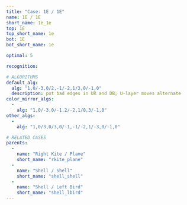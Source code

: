 ```yaml
---
title: "Case: 1E / 1E"
name: 1E / 1E
short_name: 1e_1e
top: 1E
top_short_name: 1e
bot: 1E
bot_short_name: 1e

optimal: 5

recognition:

# ALGORITHMS
default_alg:
  alg: "1,0/-3,0/2,-1/-2,1/3,0/-1,0"
  description: put bad edges in UR and DB; U-layer moves alternate
color_mirror_algs:
  -
    alg: "1,0/-3,0/-1,2/-2,1/0,3/-1,0"
other_algs:
  -
    alg: "1,0/3,0/3,0/-1,-1/-2,1/-3,0/-1,0"

# RELATED CASES
parents:
  -
    name: "Right Kite / Plane"
    short_name: "rkite_plane"
  -
    name: "Shell / Shell"
    short_name: "shell_shell"
  -
    name: "Shell / Left Bird"
    short_name: "shell_lbird"
---
```


